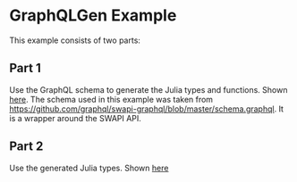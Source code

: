 # GraphQLGen Example

This example consists of two parts:

## Part 1

Use the GraphQL schema to generate the Julia types and functions. Shown [here](./generate.jl). The schema used in this example was taken from https://github.com/graphql/swapi-graphql/blob/master/schema.graphql. It is a wrapper around the SWAPI API. 
## Part 2

Use the generated Julia types. Shown [here](./test.jl)
